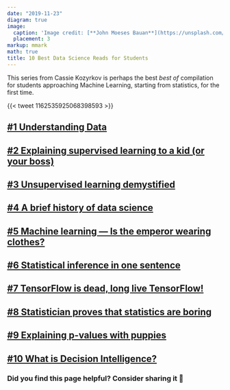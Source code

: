 ```yaml
---
date: "2019-11-23"
diagram: true
image:
  caption: 'Image credit: [**John Moeses Bauan**](https://unsplash.com/photos/OGZtQF8iC0g)'
  placement: 3
markup: mmark
math: true
title: 10 Best Data Science Reads for Students
---
```


This series from Cassie Kozyrkov is perhaps the best *best of* compilation for students approaching Machine Learning, starting from statistics, for the first time. 

{{< tweet 1162535925068398593 >}}

## [#1 Understanding Data](https://towardsdatascience.com/what-is-data-8f94ae3a56b4)

## [#2 Explaining supervised learning to a kid (or your boss)](https://towardsdatascience.com/explaining-supervised-learning-to-a-kid-c2236f423e0f)

## [#3 Unsupervised learning demystified](https://hackernoon.com/unsupervised-learning-demystified-4060eecedeaf?source=post_page-----3bae97d9bb23----------------------)

## [#4 A brief history of data science](https://www.forbes.com/sites/insights-intelai/2019/05/22/automated-inspiration/#3b9ef6491c44)

## [#5 Machine learning — Is the emperor wearing clothes?](https://medium.com/@kozyrkov/machine-learning-is-the-emperor-wearing-clothes-928fe406fe09)

## [#6 Statistical inference in one sentence](https://hackernoon.com/statistical-inference-in-one-sentence-33a4683a6424?source=post_page-----3bae97d9bb23----------------------)

## [#7 TensorFlow is dead, long live TensorFlow!](https://hackernoon.com/tensorflow-is-dead-long-live-tensorflow-49d3e975cf04?source=post_page-----3bae97d9bb23----------------------)
  
## [#8 Statistician proves that statistics are boring](https://towardsdatascience.com/statistician-proves-that-statistics-are-boring-4fc22c95031b)

## [#9 Explaining p-values with puppies](https://hackernoon.com/explaining-p-values-with-puppies-af63d68005d0?source=post_page-----3bae97d9bb23----------------------)

## [#10 What is Decision Intelligence?](https://towardsdatascience.com/introduction-to-decision-intelligence-5d147ddab767)

### Did you find this page helpful? Consider sharing it 🙌
